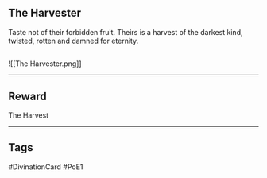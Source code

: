## The Harvester
Taste not of their
forbidden fruit.
Theirs is a harvest of
the darkest kind,
twisted, rotten and
damned for eternity.
## 
![[The Harvester.png]]

---
## Reward
The Harvest

---
## Tags
#DivinationCard
#PoE1